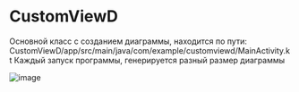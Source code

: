 # CustomViewD
Основной класс c созданием диаграммы, находится по пути: CustomViewD/app/src/main/java/com/example/customviewd/MainActivity.kt
Каждый запуск программы, генерируется разный размер диаграммы

![image](https://user-images.githubusercontent.com/89976364/209186430-9131f68d-9c65-4391-bf08-8961ee66afd5.png)

